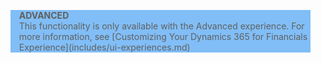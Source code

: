 <blockquote STYLE="background: #81BEF7;border-left:None"><b>ADVANCED</b><br />This functionality is only available with the Advanced experience. For more information, see [Customizing Your Dynamics 365 for Financials Experience](includes/ui-experiences.md) </blockquote>
